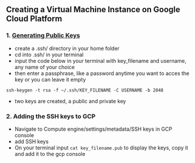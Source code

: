 ## Creating a Virtual Machine Instance on Google Cloud Platform

### 1. [Generating Public Keys](https://cloud.google.com/compute/docs/connect/create-ssh-keys)
- create a .ssh/ directory in your home folder
- cd into .ssh/ in your terminal
- input the code below in your terminal with key_filename and username, any name of your choice
- then enter a passphrase, like a password anytime you want to acces the key or you can leave it empty
```
ssh-keygen -t rsa -f ~/.ssh/KEY_FILENAME -C USERNAME -b 2048
```
- two keys are created, a public and private key
### 2. Adding the SSH keys to GCP
- Navigate to Compute engine/settings/metadata/SSH keys in GCP console
- add SSH keys
- On your terminal input ``` cat key_filename.pub ``` to display the keys, copy it and add it to the gcp console

 
